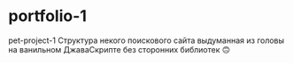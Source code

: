 # portfolio-1
pet-project-1
Структура некого поискового сайта выдуманная из головы на ванильном ДжаваСкрипте без сторонних библиотек 🙃
